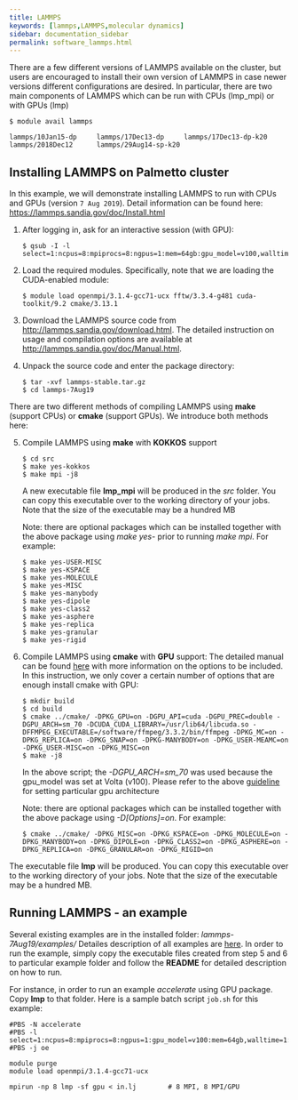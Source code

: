 ```yaml
---
title: LAMMPS
keywords: [lammps,LAMMPS,molecular dynamics]
sidebar: documentation_sidebar
permalink: software_lammps.html
---
```


There are a few different versions of LAMMPS available on the cluster,
but users are encouraged to install their own version of LAMMPS
in case newer versions different configurations are desired.
In particular, there are two main components of LAMMPS which can be run with CPUs (lmp_mpi) or with GPUs (lmp)

~~~
$ module avail lammps

lammps/10Jan15-dp     lammps/17Dec13-dp     lammps/17Dec13-dp-k20 lammps/2018Dec12      lammps/29Aug14-sp-k20
~~~

## Installing LAMMPS on Palmetto cluster

In this example, we will demonstrate installing LAMMPS to run with CPUs and GPUs (version `7 Aug 2019`).
Detail information can be found here: https://lammps.sandia.gov/doc/Install.html

1.  After logging in, ask for an interactive session (with GPU):

    ~~~
    $ qsub -I -l select=1:ncpus=8:mpiprocs=8:ngpus=1:mem=64gb:gpu_model=v100,walltime=8:00:00
    ~~~

2.  Load the required modules. Specifically, note that we are loading the CUDA-enabled
module:

    ~~~~
    $ module load openmpi/3.1.4-gcc71-ucx fftw/3.3.4-g481 cuda-toolkit/9.2 cmake/3.13.1
    ~~~~

3.  Download the LAMMPS source code from http://lammps.sandia.gov/download.html.
The detailed instruction on usage and compilation options are available 
at http://lammps.sandia.gov/doc/Manual.html.

4.  Unpack the source code and enter the package directory:

    ~~~
    $ tar -xvf lammps-stable.tar.gz
    $ cd lammps-7Aug19
    ~~~
    
There are two different methods of compiling LAMMPS using **make** (support CPUs) or **cmake** (support GPUs). We introduce both methods here:

5.  Compile LAMMPS using **make** with **KOKKOS**  support

    ~~~
    $ cd src
    $ make yes-kokkos 
    $ make mpi -j8 
    ~~~
    
    A new executable file **lmp_mpi** will be produced in the *src* folder. You can copy this executable over to the working directory of your jobs. Note that the size of the executable may be a hundred MB
    
    Note: there are optional packages which can be installed together with the above package using *make yes-* prior to running *make mpi*. For example: 
    
    ~~~
    $ make yes-USER-MISC
    $ make yes-KSPACE
    $ make yes-MOLECULE
    $ make yes-MISC
    $ make yes-manybody
    $ make yes-dipole
    $ make yes-class2
    $ make yes-asphere
    $ make yes-replica
    $ make yes-granular
    $ make yes-rigid
    ~~~

6.  Compile LAMMPS using **cmake** with **GPU** support:
    The detailed manual can be found [here](https://github.com/lammps/lammps/blob/master/cmake/README.md) with more information on the options to be included. In this instruction, we only cover a certain number of options that are enough install cmake with GPU:

    ~~~
    $ mkdir build
    $ cd build
    $ cmake ../cmake/ -DPKG_GPU=on -DGPU_API=cuda -DGPU_PREC=double -DGPU_ARCH=sm_70 -DCUDA_CUDA_LIBRARY=/usr/lib64/libcuda.so -DFFMPEG_EXECUTABLE=/software/ffmpeg/3.3.2/bin/ffmpeg -DPKG_MC=on -DPKG_REPLICA=on -DPKG_SNAP=on -DPKG-MANYBODY=on -DPKG_USER-MEAMC=on -DPKG_USER-MISC=on -DPKG_MISC=on
    $ make -j8
    ~~~

    In the above script; the *-DGPU_ARCH=sm_70* was used because the gpu_model was set at Volta (v100). Please refer to the above [guideline](https://github.com/lammps/lammps/blob/master/cmake/README.md) for setting particular gpu architecture

    Note: there are optional packages which can be installed together with the above package using *-D[Options]=on*. For example: 

    ~~~
    $ cmake ../cmake/ -DPKG_MISC=on -DPKG_KSPACE=on -DPKG_MOLECULE=on -DPKG_MANYBODY=on -DPKG_DIPOLE=on -DPKG_CLASS2=on -DPKG_ASPHERE=on -DPKG_REPLICA=on -DPKG_GRANULAR=on -DPKG_RIGID=on
    ~~~
    
The executable file **lmp** will be produced. You can copy this executable over to the working directory of your jobs.
Note that the size of the executable may be a hundred MB.

## Running LAMMPS - an example

Several existing examples are in the installed folder: *lammps-7Aug19/examples/*
Detailes description of all examples are [here](https://lammps.sandia.gov/doc/Examples.html#).
In order to run the example, simply copy the executable files created from step 5 and 6 to particular example folder and follow the **README** for detailed description on how to run.

For instance, in order to run an example *accelerate* using GPU package. Copy **lmp** to that folder.
Here is a sample batch script `job.sh` for this example:

~~~
#PBS -N accelerate 
#PBS -l select=1:ncpus=8:mpiprocs=8:ngpus=1:gpu_model=v100:mem=64gb,walltime=1:00:00
#PBS -j oe

module purge
module load openmpi/3.1.4-gcc71-ucx

mpirun -np 8 lmp -sf gpu < in.lj        # 8 MPI, 8 MPI/GPU
~~~
